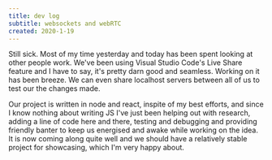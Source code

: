 ```yaml
---
title: dev log
subtitle: websockets and webRTC
created: 2020-1-19
---
```


Still sick. Most of my time yesterday and today has been spent looking at other people work. We've been using Visual Studio Code's Live Share feature and I have to say, it's pretty darn good and seamless. Working on it has been breeze. We can even share localhost servers between all of us to test our the changes made.

Our project is written in node and react, inspite of my best efforts, and since I know nothing about writing JS I've just been helping out with research, adding a line of code here and there, testing and debugging and providing friendly banter to keep us energised and awake while working on the idea. It is now coming along quite well and we should have a relatively stable project for showcasing, which I'm very happy about.

